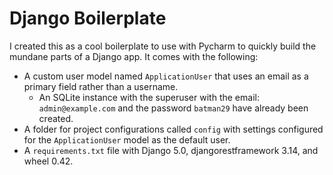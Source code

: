 # Django Boilerplate

I created this as a cool boilerplate to use with Pycharm to quickly build the mundane parts of a Django app. It comes with the following:
- A custom user model named `ApplicationUser` that uses an email as a primary field rather than a username.
  - An SQLite instance with the superuser with the email: `admin@example.com` and the password `batman29` have already been created.
- A folder for project configurations called `config` with settings configured for the `ApplicationUser` model as the default user.
- A `requirements.txt` file with Django 5.0, djangorestframework 3.14, and wheel 0.42.
